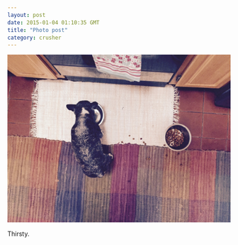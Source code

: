 ```yaml
---
layout: post
date: 2015-01-04 01:10:35 GMT
title: "Photo post"
category: crusher
---
```

![travisj](/images/ba685cf780d7614f8535d003b07d04e43f60f0975ff6816951273ef57994e779.jpg)

Thirsty.
